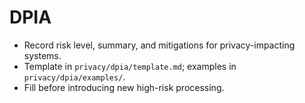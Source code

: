 # DPIA
- Record risk level, summary, and mitigations for privacy-impacting systems.
- Template in `privacy/dpia/template.md`; examples in `privacy/dpia/examples/`.
- Fill before introducing new high-risk processing.
